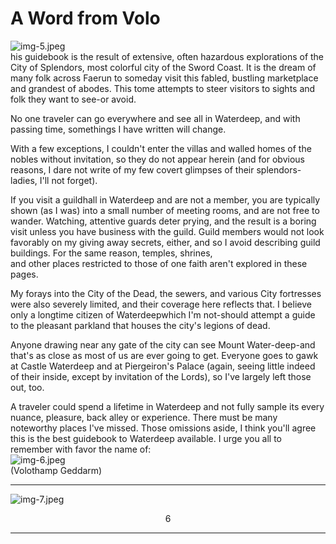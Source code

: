 # A Word from Volo

![img-5.jpeg](assets/Volo's%20Guide%20To%20Waterdeep_img-5.jpeg)  
his guidebook is the result of extensive, often hazardous explorations of the City of Splendors, most colorful city of the Sword Coast. It is the dream of many folk across Faerun to someday visit this fabled, bustling marketplace and grandest of abodes. This tome attempts to steer visitors to sights and folk they want to see-or avoid.

No one traveler can go everywhere and see all in Waterdeep, and with passing time, somethings I have written will change.

With a few exceptions, I couldn't enter the villas and walled homes of the nobles without invitation, so they do not appear herein (and for obvious reasons, I dare not write of my few covert glimpses of their splendors-ladies, I'll not forget).

If you visit a guildhall in Waterdeep and are not a member, you are typically shown (as I was) into a small number of meeting rooms, and are not free to wander. Watching, attentive guards deter prying, and the result is a boring visit unless you have business with the guild. Guild members would not look favorably on my giving away secrets, either, and so I avoid describing guild buildings. For the same reason, temples, shrines,  
and other places restricted to those of one faith aren't explored in these pages.

My forays into the City of the Dead, the sewers, and various City fortresses were also severely limited, and their coverage here reflects that. I believe only a longtime citizen of Waterdeepwhich I'm not-should attempt a guide to the pleasant parkland that houses the city's legions of dead.

Anyone drawing near any gate of the city can see Mount Water-deep-and that's as close as most of us are ever going to get. Everyone goes to gawk at Castle Waterdeep and at Piergeiron's Palace (again, seeing little indeed of their inside, except by invitation of the Lords), so I've largely left those out, too.

A traveler could spend a lifetime in Waterdeep and not fully sample its every nuance, pleasure, back alley or experience. There must be many noteworthy places I've missed. Those omissions aside, I think you'll agree this is the best guidebook to Waterdeep available. I urge you all to remember with favor the name of:  
![img-6.jpeg](assets/Volo's%20Guide%20To%20Waterdeep_img-6.jpeg)  
(Volothamp Geddarm)

---

![img-7.jpeg](assets/Volo's%20Guide%20To%20Waterdeep_img-7.jpeg)

$$
6
$$

---